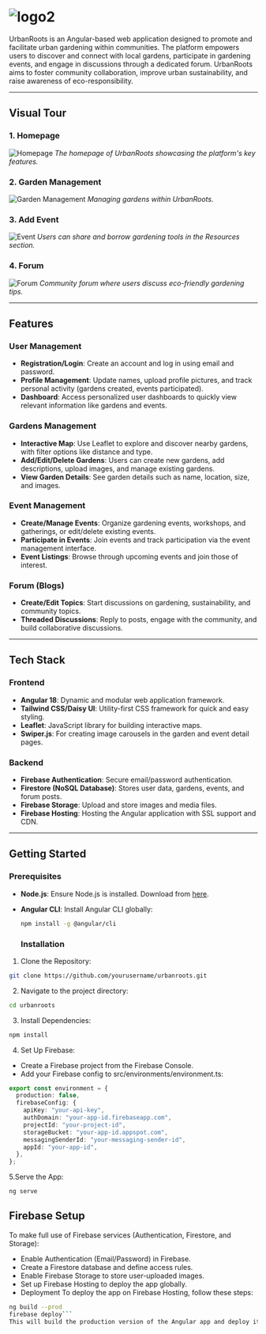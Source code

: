 # ![logo2](https://github.com/user-attachments/assets/b2caf879-142c-486a-b5c3-0af3ab73edc2)


UrbanRoots is an Angular-based web application designed to promote and facilitate urban gardening within communities. The platform empowers users to discover and connect with local gardens, participate in gardening events, and engage in discussions through a dedicated forum. UrbanRoots aims to foster community collaboration, improve urban sustainability, and raise awareness of eco-responsibility.

---

## Visual Tour

### 1. Homepage
![Homepage](path_to_screenshot/homepage.png)
*The homepage of UrbanRoots showcasing the platform's key features.*

### 2. Garden Management
![Garden Management](path_to_screenshot/garden_management.png)
*Managing gardens within UrbanRoots.*

### 3. Add Event
![Event](path_to_screenshot/resources.png)
*Users can share and borrow gardening tools in the Resources section.*

### 4. Forum
![Forum](path_to_screenshot/forum.png)
*Community forum where users discuss eco-friendly gardening tips.*


---
## Features

### User Management
- **Registration/Login**: Create an account and log in using email and password.
- **Profile Management**: Update names, upload profile pictures, and track personal activity (gardens created, events participated).
- **Dashboard**: Access personalized user dashboards to quickly view relevant information like gardens and events.

### Gardens Management
- **Interactive Map**: Use Leaflet to explore and discover nearby gardens, with filter options like distance and type.
- **Add/Edit/Delete Gardens**: Users can create new gardens, add descriptions, upload images, and manage existing gardens.
- **View Garden Details**: See garden details such as name, location, size, and images.

### Event Management
- **Create/Manage Events**: Organize gardening events, workshops, and gatherings, or edit/delete existing events.
- **Participate in Events**: Join events and track participation via the event management interface.
- **Event Listings**: Browse through upcoming events and join those of interest.

### Forum (Blogs)
- **Create/Edit Topics**: Start discussions on gardening, sustainability, and community topics.
- **Threaded Discussions**: Reply to posts, engage with the community, and build collaborative discussions.

---

## Tech Stack

### Frontend
- **Angular 18**: Dynamic and modular web application framework.
- **Tailwind CSS/Daisy UI**: Utility-first CSS framework for quick and easy styling.
- **Leaflet**: JavaScript library for building interactive maps.
- **Swiper.js**: For creating image carousels in the garden and event detail pages.

### Backend
- **Firebase Authentication**: Secure email/password authentication.
- **Firestore (NoSQL Database)**: Stores user data, gardens, events, and forum posts.
- **Firebase Storage**: Upload and store images and media files.
- **Firebase Hosting**: Hosting the Angular application with SSL support and CDN.

---

## Getting Started

### Prerequisites

- **Node.js**: Ensure Node.js is installed. Download from [here](https://nodejs.org/en/).
- **Angular CLI**: Install Angular CLI globally:

  ```bash
  npm install -g @angular/cli
  ```
  ### Installation



1. Clone the Repository:
```bash
git clone https://github.com/yourusername/urbanroots.git
```

2. Navigate to the project directory:
```bash
cd urbanroots
```
3. Install Dependencies:
```bash
npm install
````

4. Set Up Firebase:
- Create a Firebase project from the Firebase Console.
- Add your Firebase config to src/environments/environment.ts:
```ts
export const environment = {
  production: false,
  firebaseConfig: {
    apiKey: "your-api-key",
    authDomain: "your-app-id.firebaseapp.com",
    projectId: "your-project-id",
    storageBucket: "your-app-id.appspot.com",
    messagingSenderId: "your-messaging-sender-id",
    appId: "your-app-id",
  },
};
```
5.Serve the App:
```bash
ng serve
```
 
## Firebase Setup
To make full use of Firebase services (Authentication, Firestore, and Storage):

- Enable Authentication (Email/Password) in Firebase.
- Create a Firestore database and define access rules.
- Enable Firebase Storage to store user-uploaded images.
- Set up Firebase Hosting to deploy the app globally.
- Deployment
To deploy the app on Firebase Hosting, follow these steps:
```bash
ng build --prod
firebase deploy```
This will build the production version of the Angular app and deploy it to Firebase Hosting.


```

